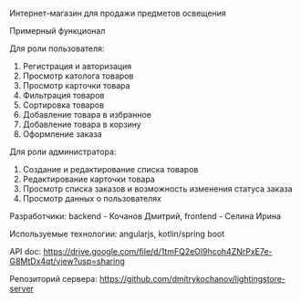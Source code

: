 Интернет-магазин для продажи предметов освещения

Примерный функционал

Для роли пользователя:
1. Регистрация и авторизация
2. Просмотр католога товаров
3. Просмотр карточки товара
4. Фильтрация товаров
5. Сортировка товаров
6. Добавление товара в избранное
7. Добавление товара в корзину
8. Оформление заказа

Для роли администратора:
1. Создание и редактирование списка товаров
2. Редактирование карточки товара
3. Просмотр списка заказов и возможность изменения статуса заказа
4. Просмотр данных о пользователях

Разработчики:
backend - Кочанов Дмитрий,
frontend - Селина Ирина

Используемые технологии: angularjs, kotlin/spring boot

API doc: https://drive.google.com/file/d/1tmFQ2eOl9hcoh4ZNrPxE7e-G8MtDx4qt/view?usp=sharing

Репозиторий сервера: https://github.com/dmitrykochanov/lightingstore-server
